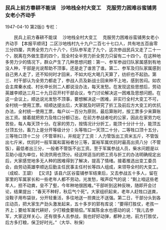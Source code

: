 ### 民兵上前方春耕不能误　沙地栈全村大变工　克服劳力困难谷蛮铺男女老小齐动手

1947-04-10
第2版()
专栏：

　　民兵上前方春耕不能误
  　沙地栈全村大变工
  　克服劳力困难谷蛮铺男女老小齐动手
    【本报平顺讯】二区沙地栈村九十九户二百七十七口人，共有地五百亩零三分四厘，共男全劳力六十八个，归队参军走了九个，这次参战民兵又走了二十一个，脱离在外做生意的四个，现全村全半劳力折全劳力只留有二十四个。在这种地多劳力少的情况下，群众产生了几种思想问题：第一、参军参战归队家属感到有地没人种，干部是光说帮助不顶事，还是走了谁苦了谁。第二、参军及归队家属感到自己男人走了，还不知何时才回来，不如大吃大喝几天算了，纺织也不起劲。第三、村干部认为全劳力都走了，参战人员及新战士回来种不上地，感到苦闷。如农会主席秦水成、村长申长则二人都说没办法，每天发愁。在发现这些思想后，劳动英雄李顺达三月二十九日召开村干部会议，专门讨论解决这一困难及思想问题。在这一会议上，顺达说光发愁不顶事，要想解决这一困难，非实行全村大变工不可，全村统一使用工票。经顺达提出后，大家就及时研究了折工及前后方大变工的优抗办法，全村统一使用工票，每户以一百分为原则，最后算账时，按工票多少来算账出工资。接着就把劳力及牲口分额订出，在前方参战者吃的公家，因此在家劳力吃苦些，每人每天顶十分。在家的劳力，按情况计分折工，能顶十分计十分，能顶五分顶五分。畜力上是分开等级计分：头等牲口一天顶二十分，二等牲口顶十五分，三等牲口顶十二分（不管草料）。并规定了工资：人力管饭出工资米五斤，不管饭出七斤米，优抗时一般军属和富裕者分三等，富裕军属优抗时最高出资八分（不管饭），最低者出三分，一般者不管饭不出工资。至于军属参战人员，柴水问题是以互助小组为单位，轮流供用也顶分。经这样适当的把工资与折工的办法明确规定出后，大家感觉地多无人种的困难得到了解决，提高了情绪。接着推选出变工委员会，由劳动英雄李顺达后勤主任民事主任村长等四人组成，来领导全村的大变工。（成蛟、王碧）
    【又讯】该县六区谷蛮铺参军结束后，又去参战五十多人，留在家里的军属家长和一些老年人都不劳动，光发愁，唉声叹气的说：“剩上咱这些老年人，担不动粪，垒不了壑，今年种地很困难。”干部听到这种反映，随即开会讨论，结果提出：“春天不种籽，秋后气个死”。大家组织起来，老年人赶牲口送粪，没鞍子用布袋驮，分开轻重活，多往地送一担粪比不送强。第二日，干部分头到各庄动员，把大家生产劲头激发起来，五十多岁的郭有库说：“要得打胜仗，老孩一齐上；要给军属代耕好，少打粮食要赔偿。”军属陈金水也感动的说：“我儿去参军，大家这样关心，还有很多人去参战，我也好好动弹，都种上地，前方打胜仗，后方多打粮，保卫好时光。”（大华、秋保）
